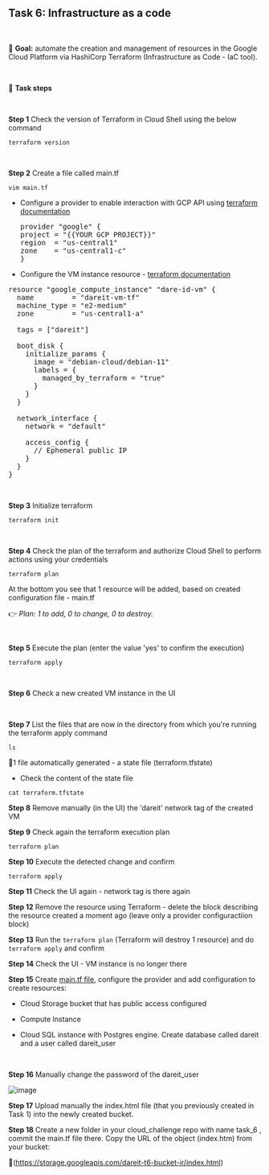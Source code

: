 ## Task 6: Infrastructure as a code

</br>

🎯 **Goal:** automate the creation and management of resources in the Google Cloud Platform via HashiCorp Terraform (Infrastructure as Code - IaC tool).

</br>

💪 **Task steps**

</br>

**Step 1** Check the version of Terraform in Cloud Shell using the below command

`terraform version`

</br>

**Step 2** Create a file called main.tf

`vim main.tf`

- Configure a provider to enable interaction with GCP API using [terraform documentation](https://registry.terraform.io/providers/hashicorp/google/latest/docs/guides/getting_started)

  <pre>provider "google" {
  project = "{{YOUR GCP PROJECT}}"
  region  = "us-central1"
  zone    = "us-central1-c"
  }</pre>

- Configure the VM instance resource - [terraform documentation](https://registry.terraform.io/providers/hashicorp/google/latest/docs/resources/compute_instance)

 <pre>resource "google_compute_instance" "dare-id-vm" {
  name         = "dareit-vm-tf"
  machine_type = "e2-medium"
  zone         = "us-central1-a"

  tags = ["dareit"]

  boot_disk {
    initialize_params {
      image = "debian-cloud/debian-11"
      labels = {
        managed_by_terraform = "true"
      }
    }
  }

  network_interface {
    network = "default"

    access_config {
      // Ephemeral public IP
    }
  }
}</pre>

</br>

**Step 3** Initialize terraform

  `terraform init`

</br>

**Step 4** Check the plan of the terraform and authorize Cloud Shell to perform actions using your credentials

  `terraform plan`

  At the bottom you see that 1 resource will be added, based on created configuration file - main.tf

:point_right: *Plan: 1 to add, 0 to change, 0 to destroy.*

</br>

**Step 5** Execute the plan (enter the value 'yes' to confirm the execution)

  `terraform apply`

</br>

**Step 6** Check a new created VM instance in the UI

</br>

**Step 7** List the files that are now in the directory from which you're running the terraform apply command

 `ls`

 📌1 file automatically generated - a state file (terraform.tfstate)

 - Check the content of the state file

`cat terraform.tfstate`
</br>

**Step 8** Remove manually (in the UI) the 'dareit' network tag of the created VM
</br>

**Step 9** Check again the terraform execution plan

`terraform plan`
</br>

**Step 10** Execute the detected change and confirm 

`terraform apply`
</br>

**Step 11** Check the UI again - network tag is there again
</br>

**Step 12** Remove the resource using Terraform - delete the block describing the resource created a moment ago (leave only a provider configuractiion block)
</br>

**Step 13** Run the `terraform plan` (Terraform will destroy 1 resource) and do `terraform apply` and confirm
</br>

**Step 14** Check the UI - VM instance is no longer there
</br>

**Step 15** Create [main.tf file](https://github.com/IKRadwan/cloud_challenge/blob/main/task_6/main.tf), configure the provider and add configuration to create resources: 

- Cloud Storage bucket that has public access configured

- Compute Instance

- Cloud SQL instance with Postgres engine. Create database called dareit and a user called dareit_user
</br>
 
**Step 16**  Manually change the password of the dareit_user 

![image](https://github.com/IKRadwan/cloud_challenge/assets/146995869/bb202f25-4af1-446c-9eef-f874c3d62c63)
</br>

**Step 17** Upload manually the index.html file (that you previously created in Task 1) into the newly created bucket.
</br>

**Step 18** Create a new folder in your cloud_challenge repo with name task_6 , commit the main.tf file there. 
Copy the URL of the object (index.htm) from your bucket: 

🔗(https://storage.googleapis.com/dareit-t6-bucket-ir/index.html)
